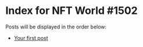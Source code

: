 # Index for NFT World #1502
Posts will be displayed in the order below:

- [Your first post](./001-first.md)

